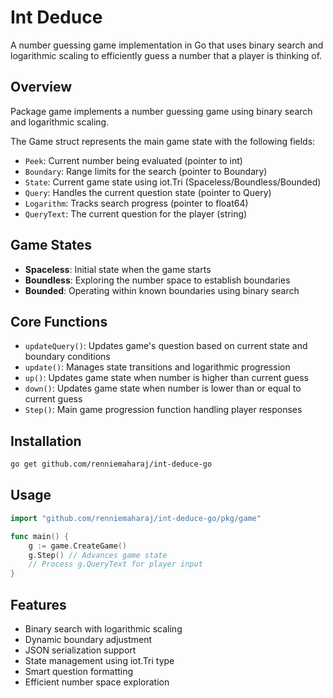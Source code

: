 # Int Deduce

A number guessing game implementation in Go that uses binary search and logarithmic scaling to efficiently guess a number that a player is thinking of.

## Overview

Package game implements a number guessing game using binary search and logarithmic scaling.

The Game struct represents the main game state with the following fields:
- `Peek`: Current number being evaluated (pointer to int)
- `Boundary`: Range limits for the search (pointer to Boundary)
- `State`: Current game state using iot.Tri (Spaceless/Boundless/Bounded)
- `Query`: Handles the current question state (pointer to Query)
- `Logarithm`: Tracks search progress (pointer to float64)
- `QueryText`: The current question for the player (string)

## Game States

- **Spaceless**: Initial state when the game starts
- **Boundless**: Exploring the number space to establish boundaries
- **Bounded**: Operating within known boundaries using binary search

## Core Functions

- `updateQuery()`: Updates game's question based on current state and boundary conditions
- `update()`: Manages state transitions and logarithmic progression
- `up()`: Updates game state when number is higher than current guess
- `down()`: Updates game state when number is lower than or equal to current guess
- `Step()`: Main game progression function handling player responses

## Installation

```bash
go get github.com/renniemaharaj/int-deduce-go
```

## Usage

```go
import "github.com/renniemaharaj/int-deduce-go/pkg/game"

func main() {
    g := game.CreateGame()
    g.Step() // Advances game state
    // Process g.QueryText for player input
}
```

## Features

- Binary search with logarithmic scaling
- Dynamic boundary adjustment
- JSON serialization support
- State management using iot.Tri type
- Smart question formatting
- Efficient number space exploration

